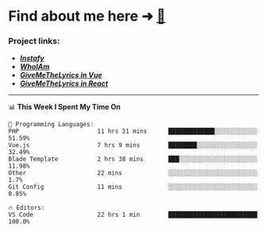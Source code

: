 # Find about me here ➜ [🧑](https://pauabella.dev)

### Project links:
- ***[Instafy](https://instafy.me)***
- ***[WhoIAm](https://pauabella.dev)***
- ***[GiveMeTheLyrics in Vue](https://lyrics.pauabella.dev)***
- ***[GiveMeTheLyrics in React](https://pauabella.dev/GiveMeTheLyrics)***

---
<!--START_SECTION:waka-->
📊 **This Week I Spent My Time On** 

```text
💬 Programming Languages: 
PHP                      11 hrs 21 mins      █████████████░░░░░░░░░░░░   51.59% 
Vue.js                   7 hrs 9 mins        ████████░░░░░░░░░░░░░░░░░   32.49% 
Blade Template           2 hrs 38 mins       ███░░░░░░░░░░░░░░░░░░░░░░   11.98% 
Other                    22 mins             ░░░░░░░░░░░░░░░░░░░░░░░░░   1.7% 
Git Config               11 mins             ░░░░░░░░░░░░░░░░░░░░░░░░░   0.85%

🔥 Editors: 
VS Code                  22 hrs 1 min        █████████████████████████   100.0%

```


<!--END_SECTION:waka-->
